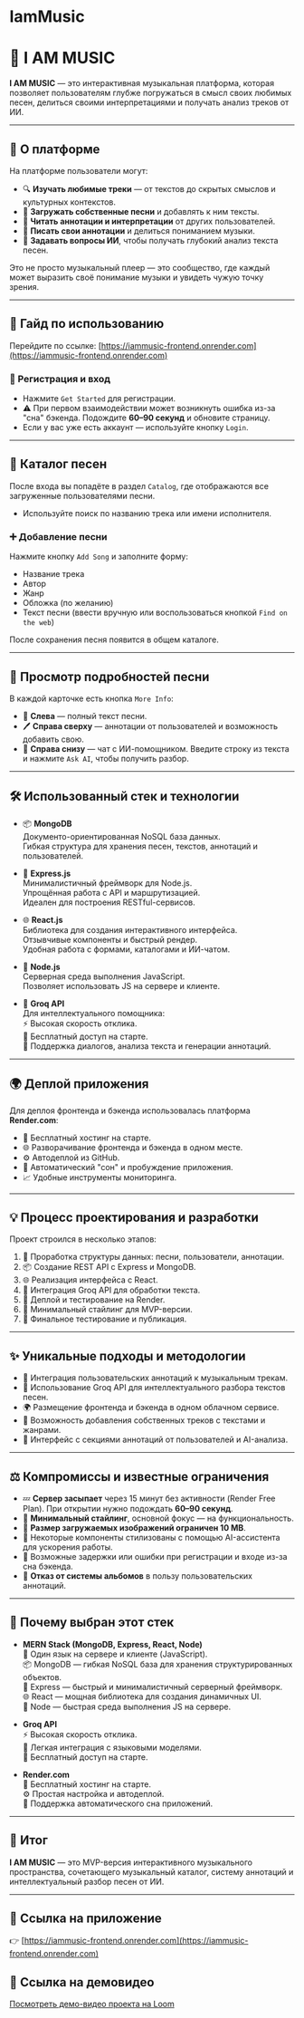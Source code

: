 # IamMusic
# 🎵 I AM MUSIC

**I AM MUSIC** — это интерактивная музыкальная платформа, которая позволяет пользователям глубже погружаться в смысл своих любимых песен, делиться своими интерпретациями и получать анализ треков от ИИ.

---

## 📌 О платформе

На платформе пользователи могут:

- 🔍 **Изучать любимые треки** — от текстов до скрытых смыслов и культурных контекстов.
- 📝 **Загружать собственные песни** и добавлять к ним тексты.
- 📖 **Читать аннотации и интерпретации** от других пользователей.
- 💬 **Писать свои аннотации** и делиться пониманием музыки.
- 🤖 **Задавать вопросы ИИ**, чтобы получать глубокий анализ текста песен.

Это не просто музыкальный плеер — это сообщество, где каждый может выразить своё понимание музыки и увидеть чужую точку зрения.

---

## 📖 Гайд по использованию

Перейдите по ссылке: [https://iammusic-frontend.onrender.com](https://iammusic-frontend.onrender.com)

### 🔐 Регистрация и вход
- Нажмите `Get Started` для регистрации.
- ⚠️ При первом взаимодействии может возникнуть ошибка из-за "сна" бэкенда. Подождите **60–90 секунд** и обновите страницу.
- Если у вас уже есть аккаунт — используйте кнопку `Login`.

---

## 🎼 Каталог песен

После входа вы попадёте в раздел `Catalog`, где отображаются все загруженные пользователями песни.

- Используйте поиск по названию трека или имени исполнителя.

### ➕ Добавление песни

Нажмите кнопку `Add Song` и заполните форму:
- Название трека
- Автор
- Жанр
- Обложка (по желанию)
- Текст песни (ввести вручную или воспользоваться кнопкой `Find on the web`)

После сохранения песня появится в общем каталоге.

---

## 🔎 Просмотр подробностей песни

В каждой карточке есть кнопка `More Info`:

- 📃 **Слева** — полный текст песни.
- 🖊 **Справа сверху** — аннотации от пользователей и возможность добавить свою.
- 🤖 **Справа снизу** — чат с ИИ-помощником. Введите строку из текста и нажмите `Ask AI`, чтобы получить разбор.

---

## 🛠️ Использованный стек и технологии

- 📦 **MongoDB**  
  Документо-ориентированная NoSQL база данных.  
  Гибкая структура для хранения песен, текстов, аннотаций и пользователей.

- 🚀 **Express.js**  
  Минималистичный фреймворк для Node.js.  
  Упрощённая работа с API и маршрутизацией.  
  Идеален для построения RESTful-сервисов.

- 🌐 **React.js**  
  Библиотека для создания интерактивного интерфейса.  
  Отзывчивые компоненты и быстрый рендер.  
  Удобная работа с формами, каталогами и ИИ-чатом.

- 🔧 **Node.js**  
  Серверная среда выполнения JavaScript.  
  Позволяет использовать JS на сервере и клиенте.

- 🤖 **Groq API**  
  Для интеллектуального помощника:  
  ⚡ Высокая скорость отклика.  
  💸 Бесплатный доступ на старте.  
  🧠 Поддержка диалогов, анализа текста и генерации аннотаций.

---

## 🌍 Деплой приложения

Для деплоя фронтенда и бэкенда использовалась платформа **Render.com**:

- 💸 Бесплатный хостинг на старте.
- 🌐 Разворачивание фронтенда и бэкенда в одном месте.
- ⚙️ Автодеплой из GitHub.
- 🔄 Автоматический "сон" и пробуждение приложения.
- 📈 Удобные инструменты мониторинга.

---

## 💡 Процесс проектирования и разработки

Проект строился в несколько этапов:
1. 📑 Проработка структуры данных: песни, пользователи, аннотации.
2. 📦 Создание REST API с Express и MongoDB.
3. 🌐 Реализация интерфейса с React.
4. 🤖 Интеграция Groq API для обработки текста.
5. 🚀 Деплой и тестирование на Render.
6. 🎨 Минимальный стайлинг для MVP-версии.
7. 🧪 Финальное тестирование и публикация.

---

## ✨ Уникальные подходы и методологии

- 💬 Интеграция пользовательских аннотаций к музыкальным трекам.
- 🤖 Использование Groq API для интеллектуального разбора текстов песен.
- 🌍 Размещение фронтенда и бэкенда в одном облачном сервисе.
- 📑 Возможность добавления собственных треков с текстами и жанрами.
- 📖 Интерфейс с секциями аннотаций от пользователей и AI-анализа.

---

## ⚖️ Компромиссы и известные ограничения

- 💤 **Сервер засыпает** через 15 минут без активности (Render Free Plan). При открытии нужно подождать **60–90 секунд**.
- 🎨 **Минимальный стайлинг**, основной фокус — на функциональность.
- 📁 **Размер загружаемых изображений ограничен 10 MB**.
- 📱 Некоторые компоненты стилизованы с помощью AI-ассистента для ускорения работы.
- 🔐 Возможные задержки или ошибки при регистрации и входе из-за сна бэкенда.
- 💽 **Отказ от системы альбомов** в пользу пользовательских аннотаций.

---

## 📌 Почему выбран этот стек

- **MERN Stack (MongoDB, Express, React, Node)**  
  📝 Один язык на сервере и клиенте (JavaScript).  
  📦 MongoDB — гибкая NoSQL база для хранения структурированных объектов.  
  🚀 Express — быстрый и минималистичный серверный фреймворк.  
  🌐 React — мощная библиотека для создания динамичных UI.  
  🔧 Node — быстрая среда выполнения JS на сервере.

- **Groq API**  
  ⚡ Высокая скорость отклика.  
  🧠 Легкая интеграция с языковыми моделями.  
  💸 Бесплатный доступ на старте.

- **Render.com**  
  💸 Бесплатный хостинг на старте.  
  ⚙️ Простая настройка и автодеплой.  
  🔄 Поддержка автоматического сна приложений.

---

## 📌 Итог

**I AM MUSIC** — это MVP-версия интерактивного музыкального пространства, сочетающего музыкальный каталог, систему аннотаций и интеллектуальный разбор песен от ИИ.

---

## 📎 Ссылка на приложение

👉 [https://iammusic-frontend.onrender.com](https://iammusic-frontend.onrender.com)

## 📎 Ссылка на демовидео
[Посмотреть демо-видео проекта на Loom](https://www.loom.com/share/8c6d0f98abe146408b465dc000394b88?sid=3751e46b-94bc-4ab6-a05b-2949751a08c6)
